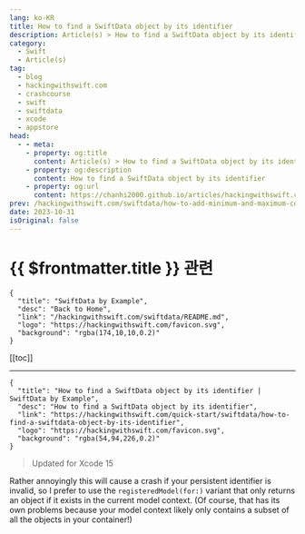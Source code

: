 ```yaml
---
lang: ko-KR
title: How to find a SwiftData object by its identifier
description: Article(s) > How to find a SwiftData object by its identifier
category:
  - Swift
  - Article(s)
tag: 
  - blog
  - hackingwithswift.com
  - crashcourse
  - swift
  - swiftdata
  - xcode
  - appstore
head:
  - - meta:
    - property: og:title
      content: Article(s) > How to find a SwiftData object by its identifier
    - property: og:description
      content: How to find a SwiftData object by its identifier
    - property: og:url
      content: https://chanhi2000.github.io/articles/hackingwithswift.com/swiftdata/how-to-find-a-swiftdata-object-by-its-identifier.html
prev: /hackingwithswift.com/swiftdata/how-to-add-minimum-and-maximum-constraints-to-relationships.md
date: 2023-10-31
isOriginal: false
---
```


# {{ $frontmatter.title }} 관련

```component VPCard
{
  "title": "SwiftData by Example",
  "desc": "Back to Home",
  "link": "/hackingwithswift.com/swiftdata/README.md",
  "logo": "https://hackingwithswift.com/favicon.svg",
  "background": "rgba(174,10,10,0.2)"
}
```

[[toc]]

---

```component VPCard
{
  "title": "How to find a SwiftData object by its identifier | SwiftData by Example",
  "desc": "How to find a SwiftData object by its identifier",
  "link": "https://hackingwithswift.com/quick-start/swiftdata/how-to-find-a-swiftdata-object-by-its-identifier", 
  "logo": "https://hackingwithswift.com/favicon.svg",
  "background": "rgba(54,94,226,0.2)"
}
```

> Updated for Xcode 15

Rather annoyingly this will cause a crash if your persistent identifier is invalid, so I prefer to use the `registeredModel(for:)` variant that only returns an object if it exists in the current model context. (Of course, that has its own problems because your model context likely only contains a subset of all the objects in your container!)

